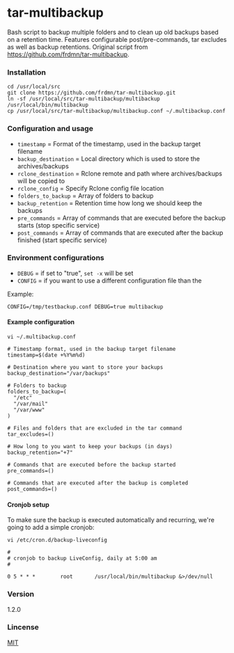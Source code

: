 tar-multibackup
===============


Bash script to backup multiple folders and to clean up old backups based on a retention time. Features configurable post/pre-commands, tar excludes as well as backup retentions. Original script from https://github.com/frdmn/tar-multibackup.

### Installation

    cd /usr/local/src
    git clone https://github.com/frdmn/tar-multibackup.git
    ln -sf /usr/local/src/tar-multibackup/multibackup /usr/local/bin/multibackup
    cp /usr/local/src/tar-multibackup/multibackup.conf ~/.multibackup.conf

### Configuration and usage

* `timestamp` = Format of the timestamp, used in the backup target filename
* `backup_destination` = Local directory which is used to store the archives/backups
* `rclone_destination` = Rclone remote and path where archives/backups will be copied to
* `rclone_config` = Specify Rclone config file location
* `folders_to_backup` = Array of folders to backup
* `backup_retention` = Retention time how long we should keep the backups
* `pre_commands` = Array of commands that are executed before the backup starts (stop specific service)
* `post_commands` = Array of commands that are executed after the backup finished (start specific service)

### Environment configurations

* `DEBUG` = if set to "true", `set -x` will be set
* `CONFIG` = if you want to use a different configuration file than the 

Example: 

    CONFIG=/tmp/testbackup.conf DEBUG=true multibackup

#### Example configuration 

`vi ~/.multibackup.conf`

    # Timestamp format, used in the backup target filename
    timestamp=$(date +%Y%m%d)

    # Destination where you want to store your backups
    backup_destination="/var/backups"

    # Folders to backup
    folders_to_backup=(
      "/etc"
      "/var/mail"
      "/var/www"
    )

    # Files and folders that are excluded in the tar command
    tar_excludes=()

    # How long to you want to keep your backups (in days)
    backup_retention="+7"

    # Commands that are executed before the backup started
    pre_commands=()

    # Commands that are executed after the backup is completed
    post_commands=()

#### Cronjob setup

To make sure the backup is executed automatically and recurring, we're going to add a simple cronjob:

`vi /etc/cron.d/backup-liveconfig`

    #
    # cronjob to backup LiveConfig, daily at 5:00 am
    #

    0 5 * * *        root       /usr/local/bin/multibackup &>/dev/null

### Version
1.2.0

### Lincense
[MIT](LICENSE)
